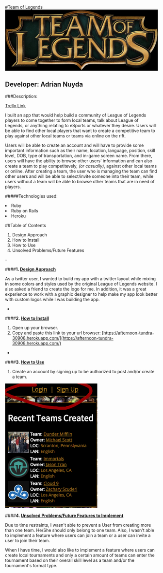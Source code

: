#Team of Legends
![Team of Legends image](app/assets/images/team_of_legends.jpg)

## Developer: Adrian Nuyda

###Description:

[Trello Link](https://trello.com/b/92O0Rgos/project-2-team-of-legends)

I built an app that would help build a community of League of Legends players to come together to form local teams, talk about League of Legends, or anything relating to eSports or whatever they desire. Users will be able to find other local players that want to create a competitive team to play against other local teams or teams via online on the rift. 

Users will be able to create an account and will have to provide some important information such as their name, location, language, position, skill level, DOB, type of transportation, and in-game screen name. From there, users will have the ability to browse other users' information and can also create a team to play competitevely, <i>(or casually)</i>, against other local teams or online. After creating a team, the user who is managing the team can find other users and will be able to select/invite someone into their team, while users without a team will be able to browse other teams that are in need of players.

#####Technologies used:
<li> Ruby
<li> Ruby on Rails
<li> Heroku

##Table of Contents
<ol>
	<li> Design Approach
	<li> How to Install
	<li> How to Use
	<li> Unsolved Problems/Future Features
</ol>
-

####<b>1. <u>Design Approach</u></b>

As a twitter user, I wanted to build my app with a twitter layout while mixing in some colors and styles used by the original League of Legends website. I also asked a friend to create the logo for me. In addition, it was a great experience to work with a graphic designer to help make my app look better with custom logos while I was building the app. 

-
####<b>2. <u>How to Install</u></b>

1. Open up your browser.
2. Copy and paste this link to your url browser: [https://afternoon-tundra-30908.herokuapp.com/](https://afternoon-tundra-30908.herokuapp.com/)

-
####<b>3. <u>How to Use</u></b>
1. Create an account by signing up to be authorized to post and/or create a team.

![Team of Legends image](app/assets/images/league_of_legends_howto.png)

####<b>4. <u>Unsolved Problems/Future Features to Implement</u></b>

Due to time restraints, I wasn't able to prevent a User from creating more than one team. He/She should only belong to one team. Also, I wasn't able to implement a feature where users can join a team or a user can invite a user to join their team.

When I have time, I would also like to implement a feature where users can create local tournaments and only a certain amount of teams can enter the tournament based on their overall skill level as a team and/or the tournament's format type. 


